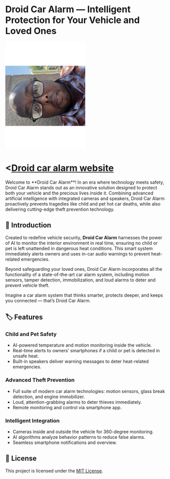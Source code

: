 # Droid Car Alarm — Intelligent Protection for Your Vehicle and Loved Ones

<img src="https://github.com/darrinlallen/adflixsocial/blob/main/src/IMG_0991.svg" width="50%" alt="Project Overview">
<h1><<a href="https://droidcaralarm.vercel.app/">Droid car alarm website</a></h1>
Welcome to **Droid Car Alarm**! In an era where technology meets safety, Droid Car Alarm stands out as an innovative solution designed to protect both your vehicle and the precious lives inside it. Combining advanced artificial intelligence with integrated cameras and speakers, Droid Car Alarm proactively prevents tragedies like child and pet hot car deaths, while also delivering cutting-edge theft prevention technology.

## 📜 Introduction

Created to redefine vehicle security, **Droid Car Alarm** harnesses the power of AI to monitor the interior environment in real time, ensuring no child or pet is left unattended in dangerous heat conditions. This smart system immediately alerts owners and uses in-car audio warnings to prevent heat-related emergencies.

Beyond safeguarding your loved ones, Droid Car Alarm incorporates all the functionality of a state-of-the-art car alarm system, including motion sensors, tamper detection, immobilization, and loud alarms to deter and prevent vehicle theft.

Imagine a car alarm system that thinks smarter, protects deeper, and keeps you connected — that’s Droid Car Alarm.

## 🏷️ Features

### Child and Pet Safety

- AI-powered temperature and motion monitoring inside the vehicle.
- Real-time alerts to owners’ smartphones if a child or pet is detected in unsafe heat.
- Built-in speakers deliver warning messages to deter heat-related emergencies.

### Advanced Theft Prevention

- Full suite of modern car alarm technologies: motion sensors, glass break detection, and engine immobilizer.
- Loud, attention-grabbing alarms to deter thieves immediately.
- Remote monitoring and control via smartphone app.

### Intelligent Integration

- Cameras inside and outside the vehicle for 360-degree monitoring.
- AI algorithms analyze behavior patterns to reduce false alarms.
- Seamless smartphone notifications and overview.

## 📝 License

This project is licensed under the [MIT License](LICENSE).
